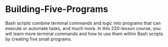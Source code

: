 # Building-Five-Programs
Bash scripts combine terminal commands and logic into programs that can execute or automate tasks, and much more.  In this 220-lesson course, you will learn more terminal commands and how to use them within Bash scripts by creating five small programs.
